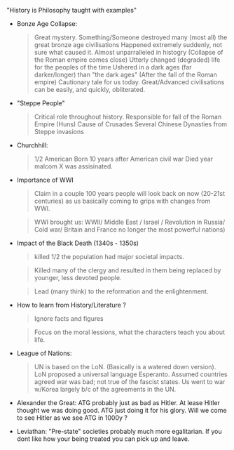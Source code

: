 "History is Philosophy taught with examples"


- Bonze Age Collapse: 
  > Great mystery. 
  > Something/Someone destroyed many (most all) the great bronze age civilisations 
  > Happened extremely suddenly, not sure what caused it. 
  > Almost unparralleled in histogry (Collapse of the Roman empire comes close) 
  > Utterly changed (degraded) life for the peoples of the time
  > Ushered in a dark ages (far darker/longer) than "the dark ages" (After the fall of the Roman empire)
  > Cautionary tale for us today. Great/Advanced civilisations can be easily, and quickly, obliterated.

- "Steppe People"
  > Critical role throughout history.
  > Responsible for fall of the Roman Empire (Huns)
  > Cause of Crusades
  > Several Chinese Dynasties from Steppe invasions

- Churchhill: 
  > 1/2 American
  > Born 10 years after American civil war
  > Died year malcom X was assisinated.
   
- Importance of WWI
  > Claim  in a couple 100 years people will look back on now (20-21st centuries) as us basically coming to grips with changes from WWI. 

  > WWI brought us: WWII/ Middle East / Israel / Revolution in Russia/ Cold war/ Britain and France no longer the most powerful nations) 

- Impact of the Black Death (1340s - 1350s)
  > killed 1/2 the population had major societal impacts. 
    
  > Killed many of the clergy and resulted in them being replaced by younger, less devoted people. 
  
  > Lead (many think) to the reformation and the enlightenment.

- How to learn from History/Literature ?
  > Ignore facts and figures 
  
  > Focus on the moral lessions, what the characters teach you about life.



- League of Nations: 
  >UN is based on the LoN. (Basically is a watered down version).  
  >LoN proposed a universal language Esperanto. 
  >Assumed countries agreed war was bad; not true of the fascist states. 
  >Us went to war w/Korea largely b/c of the agreements in the UN. 


- Alexander the Great: ATG probably just as bad as Hitler. 
  At lease Hitler thought we was doing good. 
  ATG just doing it for his glory. 
  Will we come to see Hitler as we see ATG in 1000y ? 


- Leviathan: "Pre-state" societies probably much more egalitarian. If you dont like how your being treated you can pick up and leave. 

